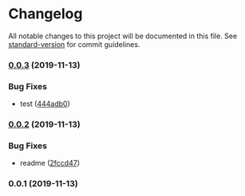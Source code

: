 # Changelog

All notable changes to this project will be documented in this file. See [standard-version](https://github.com/conventional-changelog/standard-version) for commit guidelines.

### [0.0.3](https://github.com/kmjbyrne/ngx-atoms/compare/v0.0.2...v0.0.3) (2019-11-13)


### Bug Fixes

* test ([444adb0](https://github.com/kmjbyrne/ngx-atoms/commit/444adb0bbcd05e847b7107ce80bef42412689365))

### [0.0.2](https://github.com/kmjbyrne/ngx-atoms/compare/v0.0.1...v0.0.2) (2019-11-13)


### Bug Fixes

* readme ([2fccd47](https://github.com/kmjbyrne/ngx-atoms/commit/2fccd474de9279d360bddf1662414a72286a0d99))

### 0.0.1 (2019-11-13)
